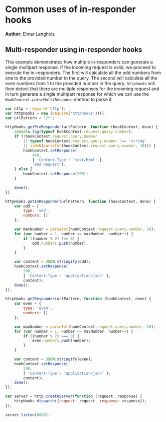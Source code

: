 # Common uses of in-responder hooks
**Author:** Elmar Langholz

## Multi-responder using in-responder hooks

This example demonstrates how multiple in-responders can generate a single multipart response. If the incoming request is valid, we proceed to execute the in-responders. The first will calculate all the odd numbers from one to the provided number in the query. The second will calculate all the even numbers from 1 to the provided number in the query. `httphooks` will then detect that there are multiple responses for the incoming request and in turn generate a single multipart response for which we can use the `HookContext.parseMultiResponse` method to parse it.

```js
var http = require('http');
var httpHooks = new (require('httphooks'))();
var urlPattern = '/*';

httpHooks.getPreResponder(urlPattern, function (hookContext, done) {
    console.log(typeof hookContext.request.query.number);
    if (!hookContext.request.query.number
        || typeof hookContext.request.query.number !== 'string'
        || isNaN(parseInt(hookContext.request.query.number, 10))) {
        hookContext.setResponse(
            400,
            { 'Content-Type': 'text/html' },
            'Bad Request');
    } else {
        hookContext.setResponse(200);
    }

    done();
});

httpHooks.getInResponder(urlPattern, function (hookContext, done) {
    var odd = {
        type: 'odd',
        numbers: []
    };

    var maxNumber = parseInt(hookContext.request.query.number, 10);
    for (var number = 1; number <= maxNumber; number++) {
        if ((number % 2) !== 0) {
            odd.numbers.push(number);
        }
    }

    var content = JSON.stringify(odd);
    hookContext.setResponse(
        200,
        { 'Content-Type': 'application/json' },
        content);
    done();
});

httpHooks.getResponder(urlPattern, function (hookContext, done) {
    var even = {
        type: 'even',
        numbers: []
    };

    var maxNumber = parseInt(hookContext.request.query.number, 10);
    for (var number = 1; number <= maxNumber; number++) {
        if ((number % 2) === 0) {
            even.numbers.push(number);
        }
    }

    var content = JSON.stringify(even);
    hookContext.setResponse(
        200,
        { 'Content-Type': 'application/json' },
        content);
    done();
});

var server = http.createServer(function (request, response) {
    httpHooks.dispatch({request: request, response: response});
});

server.listen(8080);
```

